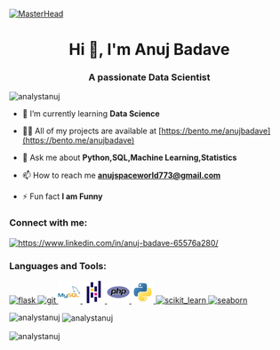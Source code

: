 [![MasterHead](https://media.licdn.com/dms/image/C4D12AQESj72-s5gEKg/article-cover_image-shrink_720_1280/0/1626753867110?e=2147483647&v=beta&t=JOALVxWjySgR37iCdRMhNGmpCyYYDXlPdWk212JXdII)](https://AnalystAnuj.io)
<h1 align="center">Hi 👋, I'm Anuj Badave</h1>
<h3 align="center">A passionate Data Scientist</h3>

<p align="left"> <img src="https://komarev.com/ghpvc/?username=analystanuj&label=Profile%20views&color=0e75b6&style=flat" alt="analystanuj" /> </p>

- 🌱 I’m currently learning **Data Science**

- 👨‍💻 All of my projects are available at [https://bento.me/anujbadave](https://bento.me/anujbadave)

- 💬 Ask me about **Python,SQL,Machine Learning,Statistics**

- 📫 How to reach me **anujspaceworld773@gmail.com**

- ⚡ Fun fact **I am Funny**

<h3 align="left">Connect with me:</h3>
<p align="left">
<a href="https://linkedin.com/in/https://www.linkedin.com/in/anuj-badave-65576a280/" target="blank"><img align="center" src="https://raw.githubusercontent.com/rahuldkjain/github-profile-readme-generator/master/src/images/icons/Social/linked-in-alt.svg" alt="https://www.linkedin.com/in/anuj-badave-65576a280/" height="30" width="40" /></a>
</p>

<h3 align="left">Languages and Tools:</h3>
<p align="left"> <a href="https://flask.palletsprojects.com/" target="_blank" rel="noreferrer"> <img src="https://www.vectorlogo.zone/logos/pocoo_flask/pocoo_flask-icon.svg" alt="flask" width="40" height="40"/> </a> <a href="https://git-scm.com/" target="_blank" rel="noreferrer"> <img src="https://www.vectorlogo.zone/logos/git-scm/git-scm-icon.svg" alt="git" width="40" height="40"/> </a> <a href="https://www.mysql.com/" target="_blank" rel="noreferrer"> <img src="https://raw.githubusercontent.com/devicons/devicon/master/icons/mysql/mysql-original-wordmark.svg" alt="mysql" width="40" height="40"/> </a> <a href="https://pandas.pydata.org/" target="_blank" rel="noreferrer"> <img src="https://raw.githubusercontent.com/devicons/devicon/2ae2a900d2f041da66e950e4d48052658d850630/icons/pandas/pandas-original.svg" alt="pandas" width="40" height="40"/> </a> <a href="https://www.php.net" target="_blank" rel="noreferrer"> <img src="https://raw.githubusercontent.com/devicons/devicon/master/icons/php/php-original.svg" alt="php" width="40" height="40"/> </a> <a href="https://www.python.org" target="_blank" rel="noreferrer"> <img src="https://raw.githubusercontent.com/devicons/devicon/master/icons/python/python-original.svg" alt="python" width="40" height="40"/> </a> <a href="https://scikit-learn.org/" target="_blank" rel="noreferrer"> <img src="https://upload.wikimedia.org/wikipedia/commons/0/05/Scikit_learn_logo_small.svg" alt="scikit_learn" width="40" height="40"/> </a> <a href="https://seaborn.pydata.org/" target="_blank" rel="noreferrer"> <img src="https://seaborn.pydata.org/_images/logo-mark-lightbg.svg" alt="seaborn" width="40" height="40"/> </a> </p>

<p><img align="left" src="https://github-readme-stats.vercel.app/api/top-langs?username=analystanuj&show_icons=true&locale=en&layout=compact" alt="analystanuj" /></p>

<p>&nbsp;<img align="center" src="https://github-readme-stats.vercel.app/api?username=analystanuj&show_icons=true&locale=en" alt="analystanuj" /></p>

<p><img align="center" src="https://github-readme-streak-stats.herokuapp.com/?user=analystanuj&" alt="analystanuj" /></p>
